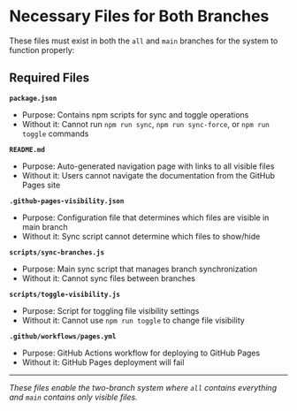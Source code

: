 # Necessary Files for Both Branches

These files must exist in both the `all` and `main` branches for the system to function properly:

## Required Files

**`package.json`**
- Purpose: Contains npm scripts for sync and toggle operations  
- Without it: Cannot run `npm run sync`, `npm run sync-force`, or `npm run toggle` commands

**`README.md`**
- Purpose: Auto-generated navigation page with links to all visible files
- Without it: Users cannot navigate the documentation from the GitHub Pages site

**`.github-pages-visibility.json`**
- Purpose: Configuration file that determines which files are visible in main branch
- Without it: Sync script cannot determine which files to show/hide

**`scripts/sync-branches.js`**
- Purpose: Main sync script that manages branch synchronization
- Without it: Cannot sync files between branches

**`scripts/toggle-visibility.js`**
- Purpose: Script for toggling file visibility settings
- Without it: Cannot use `npm run toggle` to change file visibility

**`.github/workflows/pages.yml`**
- Purpose: GitHub Actions workflow for deploying to GitHub Pages
- Without it: GitHub Pages deployment will fail

---

*These files enable the two-branch system where `all` contains everything and `main` contains only visible files.*